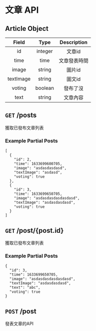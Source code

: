 # 文章 API

## Article Object
|   Field   |  Type   | Description  |
| :-------: | :-----: | :----------: |
|    id     | integer |    文章id    |
|   time    |  time   | 文章發表時間 |
|   image   | string  |    圖片id    |
| textImage | string  |    圖文id    |
|  voting   | boolean |   發布了沒   |
|   text    | string  |   文章內容   |

## `GET` /posts
獲取已發布文章列表

### Example Partial Posts

```json5
[
  {
    "id": 2,
    "time": 1633699600705,
    "image": "asdasdasdasd",
    "textImage": "asdasd",
    "voting": true
  },
  {
    "id": 3,
    "time": 1633699650705,
    "image": "asdasdasdasdasdasd",
    "textImage": "asdasdasdasd",
    "voting": true
  }
]
```

## `GET` /post/{post.id}
獲取已發布文章列表

### Example Partial Posts

```json5
{
  "id": 3,
  "time": 1633699650705,
  "image": "asdasdasdasdasdasd",
  "textImage": "asdasdasdasd",
  "text": "abc",
  "voting": true
}
```

## `POST` /post
發表文章的API